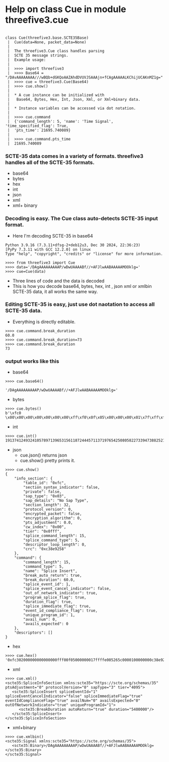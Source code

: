 # Help on class Cue in module threefive3.cue


```py3

class Cue(threefive3.base.SCTE35Base)
 |  Cue(data=None, packet_data=None)
 |  
 |  The threefive3.Cue class handles parsing
 |  SCTE 35 message strings.
 |  Example usage:
 |  
 |  >>>> import threefive3
 |  >>>> Base64 = "/DAvAAAAAAAA///wBQb+dGKQoAAZAhdDVUVJSAAAjn+fCAgAAAAALKChijUCAKnMZ1g="
 |  >>>> cue = threefive3.Cue(Base64)
 |  >>>> cue.show()
 |  
 |  * A cue instance can be initialized with
 |   Base64, Bytes, Hex, Int, Json, Xml, or Xml+binary data.
 |  
 |  * Instance variables can be accessed via dot notation.
 |  
 |  >>>> cue.command
 |  {'command_length': 5, 'name': 'Time Signal', 'time_specified_flag': True,
 |  'pts_time': 21695.740089}
 |  
 |  >>>> cue.command.pts_time
 |  21695.740089
```
### SCTE-35 data comes in a variety of formats. threefive3 handles all of the SCTE-35 formats.

* base64
* bytes
* hex
* int
* json
* xml
* xml+ binary



### Decoding is easy. The Cue class auto-detects SCTE-35 input format. 

* Here I'm decoding SCTE-35 in base64

```py3
Python 3.9.16 (7.3.11+dfsg-2+deb12u3, Dec 30 2024, 22:36:23)
[PyPy 7.3.11 with GCC 12.2.0] on linux
Type "help", "copyright", "credits" or "license" for more information.

>>>> from threefive3 import Cue
>>>> data='/DAgAAAAAAAAAP/wDwUAAAABf//+AFJlwAABAAAAAMOOklg='
>>>> cue=Cue(data)
```
* Three lines of code and the data is decoded
* This is how you decode base64, bytes, hex, int , json xml or xmlbin SCTE-35 data, it all works the same way.

### Editing SCTE-35 is easy, just use dot naotation to access all SCTE-35 data.
* Everything is directly editable.
```py3
>>>> cue.command.break_duration
60.0
>>>> cue.command.break_duration=73
>>>> cue.command.break_duration
73
```

### output works like this 

* base64
```py3
>>>> cue.base64()

'/DAgAAAAAAAAAP/wDwUAAAABf//+AFJlwAABAAAAAMOOklg='

```
* bytes
```py3
>>>> cue.bytes()
b'\xfc0 \x00\x00\x00\x00\x00\x00\x00\xff\xf0\x0f\x05\x00\x00\x00\x01\x7f\xff\xfe\x00Re\xc0\x00\x01\x00\x00\x00\x00\xc3\x8e\x92X'
```

* int
```py3
>>>> cue.int()
1913741249324105789713965315611872444571137197654250805822733947388252170837252018776
```
* json
    * cue.json() returns json
    * cue.show() pretty prints it.
```py3
>>>> cue.show()
{
    "info_section": {
        "table_id": "0xfc",
        "section_syntax_indicator": false,
        "private": false,
        "sap_type": "0x03",
        "sap_details": "No Sap Type",
        "section_length": 32,
        "protocol_version": 0,
        "encrypted_packet": false,
        "encryption_algorithm": 0,
        "pts_adjustment": 0.0,
        "cw_index": "0x00",
        "tier": "0x0fff",
        "splice_command_length": 15,
        "splice_command_type": 5,
        "descriptor_loop_length": 0,
        "crc": "0xc38e9258"
    },
    "command": {
        "command_length": 15,
        "command_type": 5,
        "name": "Splice Insert",
        "break_auto_return": true,
        "break_duration": 60.0,
        "splice_event_id": 1,
        "splice_event_cancel_indicator": false,
        "out_of_network_indicator": true,
        "program_splice_flag": true,
        "duration_flag": true,
        "splice_immediate_flag": true,
        "event_id_compliance_flag": true,
        "unique_program_id": 1,
        "avail_num": 0,
        "avails_expected": 0
    },
    "descriptors": []
}
```

* hex
```py3
>>>> cue.hex()
'0xfc302000000000000000fff00f05000000017ffffe005265c0000100000000c38e9258'
```
* xml
```py3
>>>> cue.xml()
<scte35:SpliceInfoSection xmlns:scte35="https://scte.org/schemas/35"  ptsAdjustment="0" protocolVersion="0" sapType="3" tier="4095">
   <scte35:SpliceInsert spliceEventId="1" spliceEventCancelIndicator="false" spliceImmediateFlag="true" eventIdComplianceFlag="true" availNum="0" availsExpected="0" outOfNetworkIndicator="true" uniqueProgramId="1">
      <scte35:BreakDuration autoReturn="true" duration="5400000"/>
   </scte35:SpliceInsert>
</scte35:SpliceInfoSection>
```
* xml+binary
```py3
>>>> cue.xmlbin()
<scte35:Signal xmlns:scte35="https://scte.org/schemas/35">
   <scte35:Binary>/DAgAAAAAAAAAP/wDwUAAAABf//+AFJlwAABAAAAAMOOklg=</scte35:Binary>
</scte35:Signal>
```


